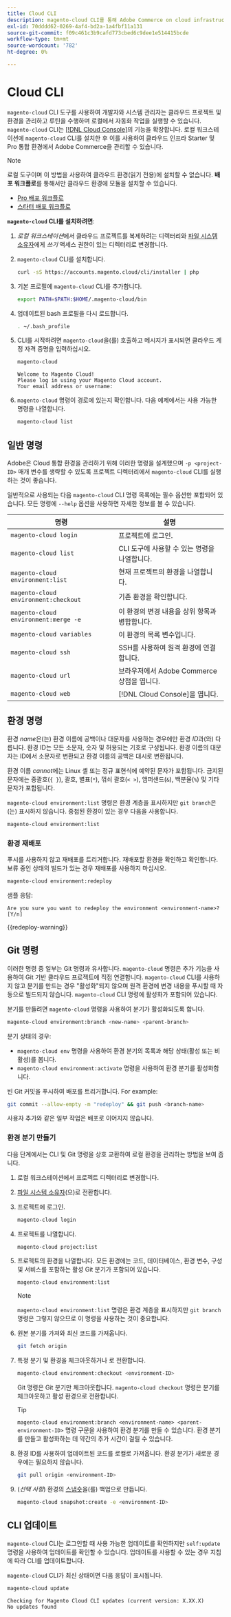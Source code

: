 ```yaml
---
title: Cloud CLI
description: magento-cloud CLI를 통해 Adobe Commerce on cloud infrastructure 프로젝트의 로컬 개발 환경을 관리하는 방법을 알아봅니다.
exl-id: 70dddd62-0269-4af4-bd2a-1a4fbf11a131
source-git-commit: f09c461c3b9cafd773cbed6c9dee1e514415bcde
workflow-type: tm+mt
source-wordcount: '782'
ht-degree: 0%

---
```



# Cloud CLI

`magento-cloud` CLI 도구를 사용하여 개발자와 시스템 관리자는 클라우드 프로젝트 및 환경을 관리하고 루틴을 수행하며 로컬에서 자동화 작업을 실행할 수 있습니다. `magento-cloud` CLI는 [[!DNL Cloud Console]](../../get-started/cloud-console.md)의 기능을 확장합니다. 로컬 워크스테이션에 `magento-cloud` CLI를 설치한 후 이를 사용하여 클라우드 인프라 Starter 및 Pro 통합 환경에서 Adobe Commerce을 관리할 수 있습니다.

>[!NOTE]
>
>로컬 도구이며 이 방법을 사용하여 클라우드 환경(읽기 전용)에 설치할 수 없습니다. **배포 워크플로**&#x200B;를 통해서만 클라우드 환경에 모듈을 설치할 수 있습니다.
>- [Pro 배포 워크플로](https://experienceleague.adobe.com/en/docs/commerce-cloud-service/user-guide/architecture/pro-develop-deploy-workflow#deployment-workflow)
>- [스타터 배포 워크플로](https://experienceleague.adobe.com/en/docs/commerce-cloud-service/user-guide/architecture/starter-develop-deploy-workflow)

**`magento-cloud` CLI를 설치하려면**:

1. _로컬 워크스테이션_&#x200B;에서 클라우드 프로젝트를 복제하려는 디렉터리와 [파일 시스템 소유자](https://experienceleague.adobe.com/docs/commerce-operations/installation-guide/prerequisites/file-system/configure-permissions.html)에게 _쓰기_ 액세스 권한이 있는 디렉터리로 변경합니다.

1. `magento-cloud` CLI를 설치합니다.

   ```bash
   curl -sS https://accounts.magento.cloud/cli/installer | php
   ```

1. 기본 프로필에 `magento-cloud` CLI를 추가합니다.

   ```bash
   export PATH=$PATH:$HOME/.magento-cloud/bin
   ```

1. 업데이트된 bash 프로필을 다시 로드합니다.

   ```bash
   . ~/.bash_profile
   ```

1. CLI를 시작하려면 `magento-cloud`을(를) 호출하고 메시지가 표시되면 클라우드 계정 자격 증명을 입력하십시오.

   ```bash
   magento-cloud
   ```

   ```
   Welcome to Magento Cloud!
   Please log in using your Magento Cloud account.
   Your email address or username:
   ```

1. `magento-cloud` 명령이 경로에 있는지 확인합니다. 다음 예제에서는 사용 가능한 명령을 나열합니다.

   ```bash
   magento-cloud list
   ```

## 일반 명령

Adobe은 Cloud 통합 환경을 관리하기 위해 이러한 명령을 설계했으며 `-p <project-ID>` 매개 변수를 생략할 수 있도록 프로젝트 디렉터리에서 `magento-cloud` CLI를 실행하는 것이 좋습니다.

일반적으로 사용되는 다음 `magento-cloud` CLI 명령 목록에는 필수 옵션만 포함되어 있습니다. 모든 명령에 `--help` 옵션을 사용하면 자세한 정보를 볼 수 있습니다.

| 명령 | 설명 |
| ------------------------------------ | -------------------------------------------------- |
| `magento-cloud login` | 프로젝트에 로그인. |
| `magento-cloud list` | CLI 도구에 사용할 수 있는 명령을 나열합니다. |
| `magento-cloud environment:list` | 현재 프로젝트의 환경을 나열합니다. |
| `magento-cloud environment:checkout` | 기존 환경을 확인합니다. |
| `magento-cloud environment:merge -e` | 이 환경의 변경 내용을 상위 항목과 병합합니다. |
| `magento-cloud variables` | 이 환경의 목록 변수입니다. |
| `magento-cloud ssh` | SSH를 사용하여 원격 환경에 연결합니다. |
| `magento-cloud url` | 브라우저에서 Adobe Commerce 상점을 엽니다. |
| `magento-cloud web` | [!DNL Cloud Console]을 엽니다. |

## 환경 명령

환경 _name_&#x200B;은(는) 환경 이름에 공백이나 대문자를 사용하는 경우에만 환경 _ID_&#x200B;과(와) 다릅니다. 환경 ID는 모든 소문자, 숫자 및 허용되는 기호로 구성됩니다. 환경 이름의 대문자는 ID에서 소문자로 변환되고 환경 이름의 공백은 대시로 변환됩니다.

환경 이름 _cannot_&#x200B;에는 Linux 셸 또는 정규 표현식에 예약된 문자가 포함됩니다. 금지된 문자에는 중괄호(`{ }`), 괄호, 별표(`*`), 꺾쇠 괄호(`< >`), 앰퍼샌드(`&`), 백분율(`%`) 및 기타 문자가 포함됩니다.

`magento-cloud environment:list` 명령은 환경 계층을 표시하지만 `git branch`은(는) 표시하지 않습니다. 중첩된 환경이 있는 경우 다음을 사용합니다.

```bash
magento-cloud environment:list
```

### 환경 재배포

푸시를 사용하지 않고 재배포를 트리거합니다. 재배포할 환경을 확인하고 확인합니다. 보류 중인 상태의 빌드가 있는 경우 재배포를 사용하지 마십시오.

```bash
magento-cloud environment:redeploy
```

샘플 응답:

```
Are you sure you want to redeploy the environment <environment-name>? [Y/n]
```

{{redeploy-warning}}

## Git 명령

이러한 명령 중 일부는 Git 명령과 유사합니다. `magento-cloud` 명령은 추가 기능을 사용하여 Git 기반 클라우드 프로젝트에 직접 연결합니다. `magento-cloud` CLI를 사용하지 않고 분기를 만드는 경우 &quot;활성화&quot;되지 않으며 원격 환경에 변경 내용을 푸시할 때 자동으로 빌드되지 않습니다. `magento-cloud` CLI 명령에 활성화가 포함되어 있습니다.

분기를 만들려면 `magento-cloud` 명령을 사용하여 분기가 활성화되도록 합니다.

```bash
magento-cloud environment:branch <new-name> <parent-branch>
```

분기 상태의 경우:

- `magento-cloud env` 명령을 사용하여 환경 분기의 목록과 해당 상태(활성 또는 비활성)를 봅니다.
- `magento-cloud environment:activate` 명령을 사용하여 환경 분기를 활성화합니다.

빈 Git 커밋을 푸시하여 배포를 트리거합니다. For example:

```bash
git commit --allow-empty -m "redeploy" && git push <branch-name>
```

사용자 추가와 같은 일부 작업은 배포로 이어지지 않습니다.

### 환경 분기 만들기

다음 단계에서는 CLI 및 Git 명령을 상호 교환하여 로컬 환경을 관리하는 방법을 보여 줍니다.

1. 로컬 워크스테이션에서 프로젝트 디렉터리로 변경합니다.

1. [파일 시스템 소유자](https://experienceleague.adobe.com/docs/commerce-operations/installation-guide/prerequisites/file-system/configure-permissions.html)(으)로 전환합니다.

1. 프로젝트에 로그인.

   ```bash
   magento-cloud login
   ```

1. 프로젝트를 나열합니다.

   ```bash
   magento-cloud project:list
   ```

1. 프로젝트의 환경을 나열합니다. 모든 환경에는 코드, 데이터베이스, 환경 변수, 구성 및 서비스를 포함하는 활성 Git 분기가 포함되어 있습니다.

   ```bash
   magento-cloud environment:list
   ```

   >[!NOTE]
   >
   >`magento-cloud environment:list` 명령은 환경 계층을 표시하지만 `git branch` 명령은 그렇지 않으므로 이 명령을 사용하는 것이 중요합니다.

1. 원본 분기를 가져와 최신 코드를 가져옵니다.

   ```bash
   git fetch origin
   ```

1. 특정 분기 및 환경을 체크아웃하거나 로 전환합니다.

   ```bash
   magento-cloud environment:checkout <environment-ID>
   ```

   Git 명령은 Git 분기만 체크아웃합니다. `magento-cloud checkout` 명령은 분기를 체크아웃하고 활성 환경으로 전환합니다.

   >[!TIP]
   >
   >`magento-cloud environment:branch <environment-name> <parent-environment-ID>` 명령 구문을 사용하여 환경 분기를 만들 수 있습니다. 환경 분기를 만들고 활성화하는 데 약간의 추가 시간이 걸릴 수 있습니다.

1. 환경 ID를 사용하여 업데이트된 코드를 로컬로 가져옵니다. 환경 분기가 새로운 경우에는 필요하지 않습니다.

   ```bash
   git pull origin <environment-ID>
   ```

1. (_선택 사항_) 환경의 [스냅숏](../storage/snapshots.md)을(를) 백업으로 만듭니다.

   ```bash
   magento-cloud snapshot:create -e <environment-ID>
   ```

## CLI 업데이트

`magento-cloud` CLI는 로그인할 때 사용 가능한 업데이트를 확인하지만 `self:update` 명령을 사용하여 업데이트를 확인할 수 있습니다. 업데이트를 사용할 수 있는 경우 지침에 따라 CLI를 업데이트합니다.

`magento-cloud` CLI가 최신 상태이면 다음 응답이 표시됩니다.

```bash
magento-cloud update
```

```
Checking for Magento Cloud CLI updates (current version: X.XX.X)
No updates found
```
